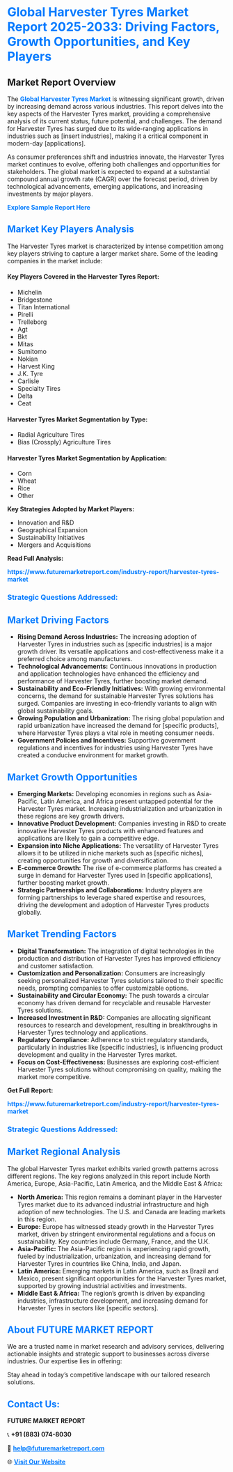 <h1 style="color: #007BFF;">Global Harvester Tyres Market Report 2025-2033: Driving Factors, Growth Opportunities, and Key Players</h1>

<section id="overview">
<h2>Market Report Overview</h2>
<p>The <a href="https://www.futuremarketreport.com/industry-report/harvester-tyres-market" style="color: #007BFF; text-decoration: none;"><strong>Global Harvester Tyres Market</strong></a> is witnessing significant growth, driven by increasing demand across various industries. This report delves into the key aspects of the Harvester Tyres market, providing a comprehensive analysis of its current status, future potential, and challenges. The demand for Harvester Tyres has surged due to its wide-ranging applications in industries such as [insert industries], making it a critical component in modern-day [applications].</p>
<p>As consumer preferences shift and industries innovate, the Harvester Tyres market continues to evolve, offering both challenges and opportunities for stakeholders. The global market is expected to expand at a substantial compound annual growth rate (CAGR) over the forecast period, driven by technological advancements, emerging applications, and increasing investments by major players.</p>
</section>

<section id="overview">
<p><a href="https://www.futuremarketreport.com/request-sample/reportId=31083" style="color: #007BFF; text-decoration: none;"><strong>Explore Sample Report Here</strong></a></p>
</section>

<section id="key-players">
<h2 style="color: #007BFF;">Market Key Players Analysis</h2>
<p>The Harvester Tyres market is characterized by intense competition among key players striving to capture a larger market share. Some of the leading companies in the market include:</p>
<h4>Key Players Covered in the Harvester Tyres Report:</h4>
<ul><li>Michelin</li><li>Bridgestone</li><li>Titan International</li><li>Pirelli</li><li>Trelleborg</li><li>Agt</li><li>Bkt</li><li>Mitas</li><li>Sumitomo</li><li>Nokian</li><li>Harvest King</li><li>J.K. Tyre</li><li>Carlisle</li><li>Specialty Tires</li><li>Delta</li><li>Ceat</li></ul>
<h4>Harvester Tyres Market Segmentation by Type:</h4>
<ul><li>Radial Agriculture Tires</li><li>Bias (Crossply) Agriculture Tires</li></ul>

<h4>Harvester Tyres Market Segmentation by Application:</h4>
<ul><li>Corn</li><li>Wheat</li><li>Rice</li><li>Other</li></ul>
<p><strong>Key Strategies Adopted by Market Players:</strong></p>
<ul>
<li>Innovation and R&D</li>
<li>Geographical Expansion</li>
<li>Sustainability Initiatives</li>
<li>Mergers and Acquisitions</li>
</ul>
</section>

<section>
<p><strong>Read Full Analysis: </strong></p><a href="https://www.futuremarketreport.com/industry-report/harvester-tyres-market" style="color: #007BFF; text-decoration: none;"><strong>https://www.futuremarketreport.com/industry-report/harvester-tyres-market</strong></a>
<h3 style="color: #007BFF;">Strategic Questions Addressed:</h3>
</section>

<section id="driving-factors">
<h2 style="color: #007BFF;">Market Driving Factors</h2>
<ul>
<li><strong>Rising Demand Across Industries:</strong> The increasing adoption of Harvester Tyres in industries such as [specific industries] is a major growth driver. Its versatile applications and cost-effectiveness make it a preferred choice among manufacturers.</li>
<li><strong>Technological Advancements:</strong> Continuous innovations in production and application technologies have enhanced the efficiency and performance of Harvester Tyres, further boosting market demand.</li>
<li><strong>Sustainability and Eco-Friendly Initiatives:</strong> With growing environmental concerns, the demand for sustainable Harvester Tyres solutions has surged. Companies are investing in eco-friendly variants to align with global sustainability goals.</li>
<li><strong>Growing Population and Urbanization:</strong> The rising global population and rapid urbanization have increased the demand for [specific products], where Harvester Tyres plays a vital role in meeting consumer needs.</li>
<li><strong>Government Policies and Incentives:</strong> Supportive government regulations and incentives for industries using Harvester Tyres have created a conducive environment for market growth.</li>
</ul>
</section>

<section id="growth-opportunities">
<h2 style="color: #007BFF;">Market Growth Opportunities</h2>
<ul>
<li><strong>Emerging Markets:</strong> Developing economies in regions such as Asia-Pacific, Latin America, and Africa present untapped potential for the Harvester Tyres market. Increasing industrialization and urbanization in these regions are key growth drivers.</li>
<li><strong>Innovative Product Development:</strong> Companies investing in R&D to create innovative Harvester Tyres products with enhanced features and applications are likely to gain a competitive edge.</li>
<li><strong>Expansion into Niche Applications:</strong> The versatility of Harvester Tyres allows it to be utilized in niche markets such as [specific niches], creating opportunities for growth and diversification.</li>
<li><strong>E-commerce Growth:</strong> The rise of e-commerce platforms has created a surge in demand for Harvester Tyres used in [specific applications], further boosting market growth.</li>
<li><strong>Strategic Partnerships and Collaborations:</strong> Industry players are forming partnerships to leverage shared expertise and resources, driving the development and adoption of Harvester Tyres products globally.</li>
</ul>
</section>

<section id="trending-factors">
<h2 style="color: #007BFF;">Market Trending Factors</h2>
<ul>
<li><strong>Digital Transformation:</strong> The integration of digital technologies in the production and distribution of Harvester Tyres has improved efficiency and customer satisfaction.</li>
<li><strong>Customization and Personalization:</strong> Consumers are increasingly seeking personalized Harvester Tyres solutions tailored to their specific needs, prompting companies to offer customizable options.</li>
<li><strong>Sustainability and Circular Economy:</strong> The push towards a circular economy has driven demand for recyclable and reusable Harvester Tyres solutions.</li>
<li><strong>Increased Investment in R&D:</strong> Companies are allocating significant resources to research and development, resulting in breakthroughs in Harvester Tyres technology and applications.</li>
<li><strong>Regulatory Compliance:</strong> Adherence to strict regulatory standards, particularly in industries like [specific industries], is influencing product development and quality in the Harvester Tyres market.</li>
<li><strong>Focus on Cost-Effectiveness:</strong> Businesses are exploring cost-efficient Harvester Tyres solutions without compromising on quality, making the market more competitive.</li>
</ul>
</section>

<section>
<p><strong>Get Full Report: </strong></p><a href="https://www.futuremarketreport.com/industry-report/harvester-tyres-market" style="color: #007BFF; text-decoration: none;"><strong>https://www.futuremarketreport.com/industry-report/harvester-tyres-market</strong></a>
<h3 style="color: #007BFF;">Strategic Questions Addressed:</h3>
</section>


<section id="regional-analysis">
<h2 style="color: #007BFF;">Market Regional Analysis</h2>
<p>The global Harvester Tyres market exhibits varied growth patterns across different regions. The key regions analyzed in this report include North America, Europe, Asia-Pacific, Latin America, and the Middle East & Africa:</p>
<ul>
<li><strong>North America:</strong> This region remains a dominant player in the Harvester Tyres market due to its advanced industrial infrastructure and high adoption of new technologies. The U.S. and Canada are leading markets in this region.</li>
<li><strong>Europe:</strong> Europe has witnessed steady growth in the Harvester Tyres market, driven by stringent environmental regulations and a focus on sustainability. Key countries include Germany, France, and the U.K.</li>
<li><strong>Asia-Pacific:</strong> The Asia-Pacific region is experiencing rapid growth, fueled by industrialization, urbanization, and increasing demand for Harvester Tyres in countries like China, India, and Japan.</li>
<li><strong>Latin America:</strong> Emerging markets in Latin America, such as Brazil and Mexico, present significant opportunities for the Harvester Tyres market, supported by growing industrial activities and investments.</li>
<li><strong>Middle East & Africa:</strong> The region’s growth is driven by expanding industries, infrastructure development, and increasing demand for Harvester Tyres in sectors like [specific sectors].</li>
</ul>
</section>

<footer>
<h2 style="color: #007BFF;">About FUTURE MARKET REPORT</h2>
<p>We are a trusted name in market research and advisory services, delivering actionable insights and strategic support to businesses across diverse industries. Our expertise lies in offering:</p>

<p>Stay ahead in today’s competitive landscape with our tailored research solutions.</p>

<h2 style="color: #007BFF;">Contact Us:</h2>
<p><strong>FUTURE MARKET REPORT</strong></p>
<p>📞 <strong>+91 (883) 074-8030</strong></p>
<p>📧 <strong><a href="mailto:help@futuremarketreport.com" style="color: #007BFF;">help@futuremarketreport.com</a></strong></p>
<p>🌐 <strong><a href="https://www.futuremarketreport.com/" style="color: #007BFF;">Visit Our Website</a></strong></p>
</footer>